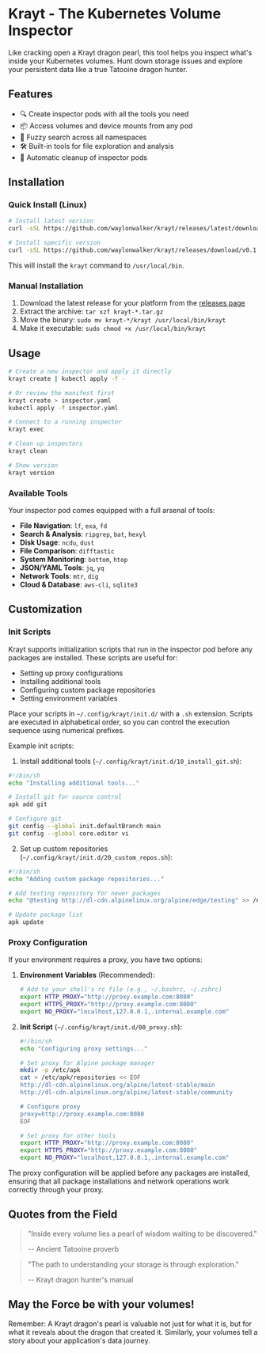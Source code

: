 # Krayt - The Kubernetes Volume Inspector

Like cracking open a Krayt dragon pearl, this tool helps you inspect what's inside your Kubernetes volumes.
Hunt down storage issues and explore your persistent data like a true Tatooine dragon hunter.

## Features

- 🔍 Create inspector pods with all the tools you need
- 📦 Access volumes and device mounts from any pod
- 🔎 Fuzzy search across all namespaces
- 🛠️ Built-in tools for file exploration and analysis
- 🧹 Automatic cleanup of inspector pods

## Installation

### Quick Install (Linux)

```bash
# Install latest version
curl -sSL https://github.com/waylonwalker/krayt/releases/latest/download/install.sh | sudo bash

# Install specific version
curl -sSL https://github.com/waylonwalker/krayt/releases/download/v0.1.0/install.sh | sudo bash
```

This will install the `krayt` command to `/usr/local/bin`.

### Manual Installation

1. Download the latest release for your platform from the [releases page](https://github.com/waylonwalker/krayt/releases)
2. Extract the archive: `tar xzf krayt-*.tar.gz`
3. Move the binary: `sudo mv krayt-*/krayt /usr/local/bin/krayt`
4. Make it executable: `sudo chmod +x /usr/local/bin/krayt`

## Usage

```bash
# Create a new inspector and apply it directly
krayt create | kubectl apply -f -

# Or review the manifest first
krayt create > inspector.yaml
kubectl apply -f inspector.yaml

# Connect to a running inspector
krayt exec

# Clean up inspectors
krayt clean

# Show version
krayt version
```

### Available Tools

Your inspector pod comes equipped with a full arsenal of tools:

- **File Navigation**: `lf`, `exa`, `fd`
- **Search & Analysis**: `ripgrep`, `bat`, `hexyl`
- **Disk Usage**: `ncdu`, `dust`
- **File Comparison**: `difftastic`
- **System Monitoring**: `bottom`, `htop`
- **JSON/YAML Tools**: `jq`, `yq`
- **Network Tools**: `mtr`, `dig`
- **Cloud & Database**: `aws-cli`, `sqlite3`

## Customization

### Init Scripts

Krayt supports initialization scripts that run in the inspector pod before any packages are installed. These scripts are useful for:
- Setting up proxy configurations
- Installing additional tools
- Configuring custom package repositories
- Setting environment variables

Place your scripts in `~/.config/krayt/init.d/` with a `.sh` extension. Scripts are executed in alphabetical order, so you can control the execution sequence using numerical prefixes.

Example init scripts:

1. Install additional tools (`~/.config/krayt/init.d/10_install_git.sh`):
```bash
#!/bin/sh
echo "Installing additional tools..."

# Install git for source control
apk add git

# Configure git
git config --global init.defaultBranch main
git config --global core.editor vi
```

2. Set up custom repositories (`~/.config/krayt/init.d/20_custom_repos.sh`):
```bash
#!/bin/sh
echo "Adding custom package repositories..."

# Add testing repository for newer packages
echo "@testing http://dl-cdn.alpinelinux.org/alpine/edge/testing" >> /etc/apk/repositories

# Update package list
apk update
```

### Proxy Configuration

If your environment requires a proxy, you have two options:

1. **Environment Variables** (Recommended):
   ```bash
   # Add to your shell's rc file (e.g., ~/.bashrc, ~/.zshrc)
   export HTTP_PROXY="http://proxy.example.com:8080"
   export HTTPS_PROXY="http://proxy.example.com:8080"
   export NO_PROXY="localhost,127.0.0.1,.internal.example.com"
   ```

2. **Init Script** (`~/.config/krayt/init.d/00_proxy.sh`):
   ```bash
   #!/bin/sh
   echo "Configuring proxy settings..."

   # Set proxy for Alpine package manager
   mkdir -p /etc/apk
   cat > /etc/apk/repositories << EOF
   http://dl-cdn.alpinelinux.org/alpine/latest-stable/main
   http://dl-cdn.alpinelinux.org/alpine/latest-stable/community

   # Configure proxy
   proxy=http://proxy.example.com:8080
   EOF

   # Set proxy for other tools
   export HTTP_PROXY="http://proxy.example.com:8080"
   export HTTPS_PROXY="http://proxy.example.com:8080"
   export NO_PROXY="localhost,127.0.0.1,.internal.example.com"
   ```

The proxy configuration will be applied before any packages are installed, ensuring that all package installations and network operations work correctly through your proxy.

## Quotes from the Field

> "Inside every volume lies a pearl of wisdom waiting to be discovered."
> 
> -- Ancient Tatooine proverb

> "The path to understanding your storage is through exploration."
> 
> -- Krayt dragon hunter's manual

## May the Force be with your volumes!

Remember: A Krayt dragon's pearl is valuable not just for what it is, but for what it reveals about the dragon that created it. Similarly, your volumes tell a story about your application's data journey.
